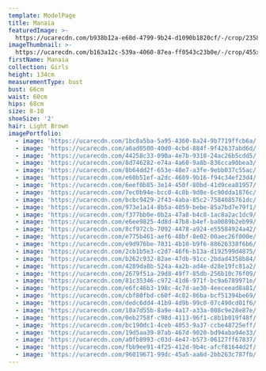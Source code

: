 ```yaml
---
template: ModelPage
title: Manaia
featuredImage: >-
  https://ucarecdn.com/b938b12a-e60d-4799-9b24-d1090b1820cf/-/crop/2358x1305/0,0/-/preview/
imageThumbnail: >-
  https://ucarecdn.com/b163a12c-539a-4060-87ea-ff0543c23b0e/-/crop/455x625/15,0/-/preview/
firstName: Manaia
collection: Girls
height: 134cm
measurementType: bust
bust: 66cm
waist: 60cm
hips: 68cm
size: 8-10
shoeSize: '2'
hair: Light Brown
imagePortfolio:
  - image: 'https://ucarecdn.com/1bc8a5ba-5a95-4360-8a24-9b7719ffcb6a/'
  - image: 'https://ucarecdn.com/a6ad0500-40d0-4cbd-884f-9f42637abd6d/'
  - image: 'https://ucarecdn.com/44258c33-090a-4e7b-9318-24ac26b5cdd5/'
  - image: 'https://ucarecdn.com/8d746282-e74a-4a60-9a8b-836cca90bea3/'
  - image: 'https://ucarecdn.com/8b64dd2f-653e-48e7-a3fe-9ebb037c55ac/'
  - image: 'https://ucarecdn.com/e60b51ef-a2dc-4689-9b16-f94c34ef23d4/'
  - image: 'https://ucarecdn.com/6eef0b85-3e14-450f-80bd-41d9cea81957/'
  - image: 'https://ucarecdn.com/7ec0b94e-bcc0-4c8b-9d8e-6c90dda1876c/'
  - image: 'https://ucarecdn.com/bcbc9429-2f43-4aba-85c2-7584085761dc/'
  - image: 'https://ucarecdn.com/973e1a14-8b5a-4059-bebe-85a7bd7e79f1/'
  - image: 'https://ucarecdn.com/f377bb0e-0b2a-47a8-b4c8-1ac8a2ac1dc9/'
  - image: 'https://ucarecdn.com/e6ee9825-4d8d-47b8-b4ef-ba0089b2eb99/'
  - image: 'https://ucarecdn.com/8cf972cb-7092-4478-a924-e55584924a42/'
  - image: 'https://ucarecdn.com/e775b461-aef6-48bf-8e02-00aec26f000e/'
  - image: 'https://ucarecdn.com/e9d976be-7831-4b10-b9f6-88626338f6b6/'
  - image: 'https://ucarecdn.com/2cb1b5e3-c2d7-46f6-b13a-d192599d4875/'
  - image: 'https://ucarecdn.com/b262c932-82ae-47db-91cc-2bdad4358b84/'
  - image: 'https://ucarecdn.com/4289da8b-524a-4a2b-ad4e-d28e19fc81a2/'
  - image: 'https://ucarecdn.com/2679f51a-29d8-49f7-85db-256b10c76f09/'
  - image: 'https://ucarecdn.com/81c35346-c972-41d6-971f-bc9a6789971e/'
  - image: 'https://ucarecdn.com/e6fc46b3-198c-4c7d-ae30-4eeceead8a81/'
  - image: 'https://ucarecdn.com/cbf80fbd-c60f-4c82-86ba-bcf51394be69/'
  - image: 'https://ucarecdn.com/dedc6dd4-41b9-4d9b-99c0-07c490cd01f6/'
  - image: 'https://ucarecdn.com/10a7d55b-8a9e-4a17-a33a-008c9e28e87e/'
  - image: 'https://ucarecdn.com/0eb2758f-c98d-4113-96f1-c8b1b019f48f/'
  - image: 'https://ucarecdn.com/bc190dc1-4ceb-4053-9a37-ccbe48725eff/'
  - image: 'https://ucarecdn.com/19d5aa39-87ab-467d-9020-bd94aba94e33/'
  - image: 'https://ucarecdn.com/a0fb8993-c03d-4e47-b573-06127ff67837/'
  - image: 'https://ucarecdn.com/fbb9ee91-4f25-412d-9b4c-afcf81644d2f/'
  - image: 'https://ucarecdn.com/96019671-99dc-45a5-aa6d-2bb263c787fb/'
---
```


